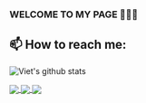 ### WELCOME TO MY PAGE 👋👋👋
## 📫 How to reach me: 

![Viet's github stats](https://github-readme-stats-git-masterrstaa-rickstaa.vercel.app/api?username=thong6502&show_icons=true&theme=tokyonight&hide=contribs,prs,issues)

<a href="https://github.com/thong6502/ext_detect_deepfake">
  <!-- Change the `github-readme-stats.anuraghazra1.vercel.app` to `github-readme-stats.vercel.app`  -->
  <img align="center" src="https://github-readme-stats.anuraghazra1.vercel.app/api/pin/?username=thong6502&repo=ext_detect_deepfake&theme=radical" />
</a>    
<a href="https://github.com/thong6502/quick_draw">
  <!-- Change the `github-readme-stats.anuraghazra1.vercel.app` to `github-readme-stats.vercel.app`  -->
  <img align="center" src="https://github-readme-stats.anuraghazra1.vercel.app/api/pin/?username=thong6502&quick_draw&theme=merko" />
</a>

<a href="https://github.com/thong6502/send_zalo">
  <!-- Change the `github-readme-stats.anuraghazra1.vercel.app` to `github-readme-stats.vercel.app`  -->
  <img align="center" src="https://github-readme-stats.vercel.app/api/pin/?username=thong6502&repo=send_zalo&theme=gruvbox" />
</a>    
  

